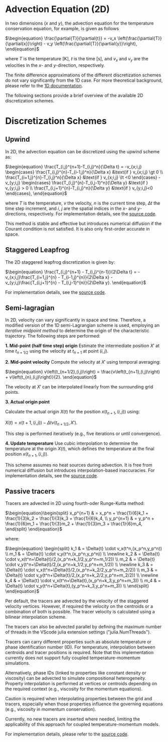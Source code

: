 # Advection Equation (2D)

In two dimensions ($x$ and $y$), the advection equation for the temperature conservation equation, for example, is given as follows 

$\begin{equation}
\frac{\partial{T}}{\partial{t}} = -v_x \left(\frac{\partial{T}}{\partial{x}}\right) - v_y \left(\frac{\partial{T}}{\partial{y}}\right),
\end{equation}$

where $T$ is the temperature [K], $t$ is the time [s], and $v_x$ and $v_y$ are the velocities in the $x$- and $y$-direction, respectively. 

The finite difference approximations of the different discretization schemes do not vary significantly from the 1D case. For more theoretical background, please refer to the [1D documentation](./AdvOneD.md).

The following sections provide a brief overview of the available 2D discretization schemes.

# Discretization Schemes

## Upwind

In 2D, the advection equation can be discretized using the upwind scheme as:

$\begin{equation}
\frac{T_{i,j}^{n+1}-T_{i,j}^n}{\Delta t} = -v_{x;i,j}
\begin{cases}
\frac{T_{i,j}^{n}-T_{i-1,j}^n}{\Delta x} &\text{if } v_{x;i,j} \gt 0 \\ \frac{T_{i+1,j}^{n}-T_{i,j}^n}{\Delta x} &\text{if } v_{x;i,j} \lt <0
\end{cases} 
-v_{y;i,j}
\begin{cases}
\frac{T_{i,j}^{n}-T_{i,j-1}^n}{\Delta y} &\text{if } v_{y;i,j} > 0 \\ 
\frac{T_{i,j+1}^{n}-T_{i,j}^n}{\Delta y} &\text{if } v_{y;i,j}<0
\end{cases},
\end{equation}$

where $T$ is the temperature, $v$ the velocity, $n$ is the current time step, $\Delta t$ the time step increment, and $i$, $j$ are the spatial indices in the $x$- and $y$-directions, respectively. For implementation details, see the [source code](https://github.com/GeoSci-FFM/GeoModBox.jl/blob/main/src/AdvectionEquation/2Dsolvers.jl).

This method is stable and effective but introduces numerical diffusion if the Courant condition is not satisfied. It is also only first-order accurate in space.
   
## Staggered Leapfrog

The 2D staggered leapfrog discretization is given by:

$\begin{equation}
\frac{T_{i,j}^{n+1} - T_{i,j}^{n-1}}{2\Delta t} = 
-v_{x;i,j}\frac{T_{i+1,j}^{n} - T_{i-1,j}^{n}}{2\Delta x} 
-v_{y;i,j}\frac{T_{i,j+1}^{n} - T_{i,j-1}^{n}}{2\Delta y}.
\end{equation}$

For implementation details, see the [source code](https://github.com/GeoSci-FFM/GeoModBox.jl/blob/main/src/AdvectionEquation/2Dsolvers.jl).

## Semi-lagragian

In 2D, velocity can vary significantly in space and time. Therefore, a modified version of the 1D semi-Lagrangian scheme is used, employing an *iterative midpoint method* to determine the origin of the characteristic trajectory. The following steps are performed:

**1. Mid-point (half time step) origin** 
Estimate the intermediate position $X'$ at time $t_{n+1/2}$ using the velocity at $t_{n+1}$ at point $(i,j)$.

**2. Mid-point velocity** 
Compute the velocity at $X'$ using temporal averaging:

$\begin{equation}
v\left(t_{n+1/2},(i,j)\right) = \frac{v\left(t_{n+1},(i,j)\right) + v\left(t_{n},(i,j)\right)}{2}.
\end{equation}$

The velocity at $X'$ can be interpolated linearly from the surrounding grid points.

**3. Actual origin point** 

Calculate the actual origin $X(t)$ for the position $x(t_{n+1},(i,j))$ using:

$\begin{equation}
X(t) = x\left(t+1,(i,j)\right) - \Delta{t}v\left(t_{n+1/2},X'\right).
\end{equation}$

This step is performed iteratively (e.g., five iterations or until convergence).

**4. Update temperature** 
Use cubic interpolation to determine the temperature at the origin $X(t)$, which defines the temperature at the final position $x(t_{n+1},(i,j))$.

This scheme assumes no heat sources during advection. It is free from numerical diffusion but introduces interpolation-based inaccuracies. For implementation details, see the [source code](https://github.com/GeoSci-FFM/GeoModBox.jl/blob/main/src/AdvectionEquation/2Dsolvers.jl).   
## Passive tracers

Tracers are advected in 2D using fourth-oder Runge-Kutta method: 

$\begin{equation}\begin{split}
x_p^{n+1} & = x_p^n + \frac{1}{6}k_1 + \frac{1}{3}k_2 + \frac{1}{3}k_3 + \frac{1}{6}k_4, \\
y_p^{n+1} & = y_p^n + \frac{1}{6}m_1 + \frac{1}{3}m_2 + \frac{1}{3}m_3 + \frac{1}{6}m_4,
\end{split}
\end{equation}$

where:

$\begin{equation}
\begin{split}
k_1 & = \Delta{t} \cdot v_x(t^n,(x_p^n,y_p^n)) \\
m_1 & = \Delta{t} \cdot v_y(t^n,(x_p^n,y_p^n)) \\ \newline
k_2 & = \Delta{t} \cdot v_x(t^n+\Delta{t}/2,(x_p^n+k_1/2,y_p^n+m_1/2)) \\
m_2 & = \Delta{t} \cdot v_y(t^n+\Delta{t}/2,(x_p^n+k_1/2,y_p^n+m_1/2)) \\ \newline
k_3 & = \Delta{t} \cdot v_x(t^n+\Delta{t}/2,(x_p^n+k_2/2,y_p^n+m_2/2)) \\
m_3 & = \Delta{t} \cdot v_y(t^n+\Delta{t}/2,(x_p^n+k_2/2,y_p^n+m_2/2)) \\ \newline
k_4 & = \Delta{t} \cdot v_x(t^n+\Delta{t},(x_p^n+k_3,y_p^n+m_3)) \\
m_4 & = \Delta{t} \cdot v_y(t^n+\Delta{t},(y_p^n+k_3,y_p^n+m_3)) \\
\end{split}
\end{equation}$

Per default, the tracers are advected by the velocity of the staggered velocity vertices. However, if required the velocity on the centroids or a combination of both is possible. The tracer velocity is calculated using a bilinear interpolation scheme. 

The tracers can also be advected parallel by defining the maximum number of threads in the VScode julia extension settings ("julia.NumThreads"). 

Tracers can carry different properties such as absolute temperature or phase identification number (ID). For temperature, interpolation between centroids and tracer positions is required. Note that this implementation currently does not support fully coupled temperature-momentum simulations.

Alternatively, phase IDs (linked to properties like constant density or viscosity) can be advected to simulate compositional heterogeneity. Property interpolation is performed at vertices or centroids depending on the required context (e.g., viscosity for the momentum equations).

Caution is required when interpolating properties between the grid and tracers, especially when those properties influence the governing equations (e.g., viscosity in momentum conservation).

Currently, no new tracers are inserted where needed, limiting the applicability of this approach for coupled temperature-momentum models.

For implementation details, please refer to the [source code](https://github.com/GeoSci-FFM/GeoModBox.jl/blob/main/src/AdvectionEquation/2Dsolvers.jl).